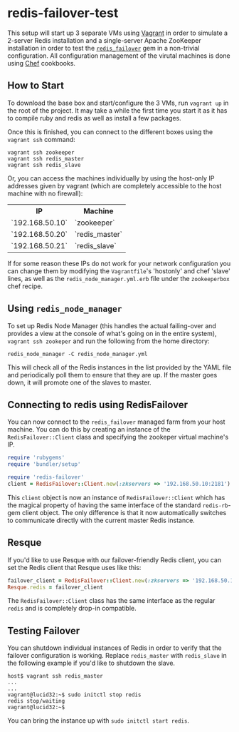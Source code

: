 redis-failover-test
===================

This setup will start up 3 separate VMs using [Vagrant](http://vagrantup.com/) in order to simulate a 2-server Redis installation and a single-server Apache ZooKeeper installation in order to test the [`redis_failover`](https://github.com/ryanlecompte/redis_failover) gem in a non-trivial configuration. All configuration management of the virutal machines is done using [Chef](http://www.opscode.com/chef/) cookbooks.

How to Start
------------

To download the base box and start/configure the 3 VMs, run `vagrant up` in the root of the project. It may take a while the first time you start it as it has to compile ruby and redis as well as install a few packages.

Once this is finished, you can connect to the different boxes using the `vagrant ssh` command:

    vagrant ssh zookeeper
    vagrant ssh redis_master
    vagrant ssh redis_slave

Or, you can access the machines individually by using the host-only IP addresses given by vagrant (which are completely accessible to the host machine with no firewall):

<table>
  <tr>
    <th>IP</th><th>Machine</th>
  </tr>
  <tr>
    <td>`192.168.50.10`</td><td>`zookeeper`</td>
  </tr>
  <tr>
    <td>`192.168.50.20`</td><td>`redis_master`</td>
  </tr>
    <tr>
    <td>`192.168.50.21`</td><td>`redis_slave`</td>
  </tr>
</table>

If for some reason these IPs do not work for your network configuration you can change them by modifying the `Vagrantfile`'s 'hostonly' and chef 'slave' lines, as well as the `redis_node_manager.yml.erb` file under the `zookeeperbox` chef recipe.

Using `redis_node_manager`
--------------------------
To set up Redis Node Manager (this handles the actual failing-over and provides a view at the console of what's going on in the entire system), `vagrant ssh zookeper` and run the following from the home directory:

    redis_node_manager -C redis_node_manager.yml

This will check all of the Redis instances in the list provided by the YAML file and periodically poll them to ensure that they are up. If the master goes down, it will promote one of the slaves to master.

Connecting to redis using RedisFailover
---------------------------------------
You can now connect to the `redis_failover` managed farm from your host machine. You can do this by creating an instance of the `RedisFailover::Client` class and specifying the zookeper virtual machine's IP.

```ruby
require 'rubygems'
require 'bundler/setup'

require 'redis-failover'
client = RedisFailover::Client.new(:zkservers => '192.168.50.10:2181')
```
This `client` object is now an instance of `RedisFailover::Client` which has the magical property of having the same interface of the standard `redis-rb`-gem client object. The only difference is that it now automatically switches to communicate directly with the current master Redis instance. 

Resque
------
If you'd like to use Resque with our failover-friendly Redis client, you can set the Redis client that Resque uses like this:

```ruby
failover_client = RedisFailover::Client.new(:zkservers => '192.168.50.10:2181')
Resque.redis = failover_client
```

The `RedisFailover::Client` class has the same interface as the regular `redis` and is completely drop-in compatible. 

Testing Failover
----------------
You can shutdown individual instances of Redis in order to verify that the failover configuration is working. Replace `redis_master` with `redis_slave` in the following example if you'd like to shutdown the slave.

    host$ vagrant ssh redis_master
    ...
    ...
    vagrant@lucid32:~$ sudo initctl stop redis
    redis stop/waiting
    vagrant@lucid32:~$ 

You can bring the instance up with `sudo initctl start redis`.

